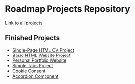 # Roadmap Projects Repository
<a href="https://roadmap.sh/projects">Link to all projects</a>
## Finished Projects
- <a href="https://roadmap.sh/projects/single-page-cv">Single-Page HTML CV Project</a>
- <a href="https://roadmap.sh/projects/basic-html-website">Basic HTML Website Project</a>
- <a href="https://roadmap.sh/projects/portfolio-website">Personal Portfolio Website</a>
- <a href="https://roadmap.sh/projects/simple-tabs">Simple Tabs Project</a>
- <a href="https://roadmap.sh/projects/cookie-consent">Cookie Consent</a>
- <a href="https://roadmap.sh/projects/accordion">Accordion Component</a>

